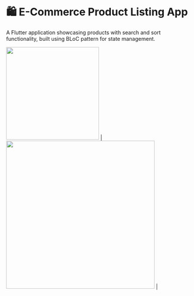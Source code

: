 # 🛍️ E-Commerce Product Listing App

A Flutter application showcasing products with search and sort functionality, built using BLoC pattern for state management.

 <img src="image_3.jpg" width="250" /> | <img src="[image_2.jpg](https://github.com/user-attachments/assets/ae231403-83b8-472d-9785-910f2e3fc4c3)" width="400" /> |



